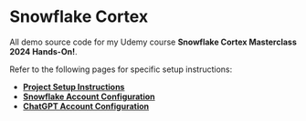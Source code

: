 # Snowflake Cortex

All demo source code for my Udemy course **Snowflake Cortex Masterclass 2024 Hands-On!**.  

Refer to the following pages for specific setup instructions:

* [**Project Setup Instructions**](./7-wrapping-up/1-project-setup.md)
* [**Snowflake Account Configuration**](./7-wrapping-up/2-snowflake-setup.md)
* [**ChatGPT Account Configuration**](./7-wrapping-up/3-chatgpt-setup.md)
